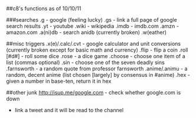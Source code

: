 ##c8's functions as of 10/10/11

###searches
.g - google (feeling lucky)
.gs - link a full page of google search results
.yt - youtube
.wiki - wikipedia
.imdb - imdb.com
.amzn - amazon.com
.a(ni)db - search anidb (currently broken)
.w(eather)

##misc triggers
.x(e)/.calc/.cvt - google calculator and unit conversions (currently broken except for basic math and currency)
.flip - flip a coin
.roll [#d#] - roll some dice
.rose - a dice game
.choose - choose one item of a list (commas optional)
.sin - choose one of the seven deadly sins
.farnsworth - a random quote from professor farnsworth
.anime/.animu - a random, decent anime (list chosen [largely] by consensus in #anime)
.hex - given a number in base-ten, return it in hex

##other junk
http://isup.me/google.com - check whether google.com is down

- link a tweet and it will be read to the channel